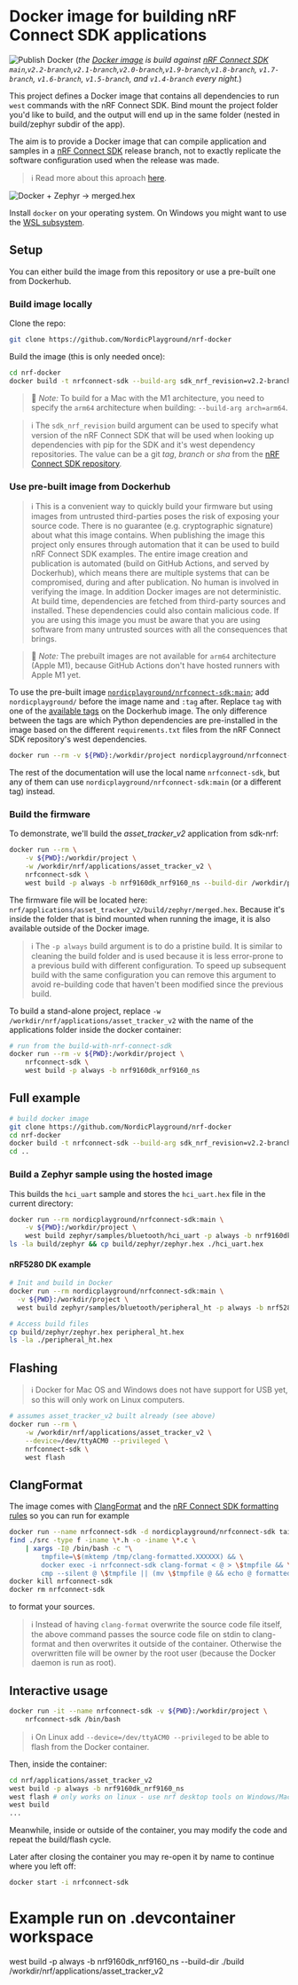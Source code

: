 # Docker image for building nRF Connect SDK applications

![Publish Docker](https://github.com/NordicPlayground/nrf-docker/workflows/Publish%20Docker/badge.svg?branch=saga)
(_the [Docker image](https://hub.docker.com/r/nordicplayground/nrfconnect-sdk) is build against [nRF Connect SDK](https://github.com/nrfconnect/sdk-nrf) `main`,`v2.2-branch`,`v2.1-branch`,`v2.0-branch`,`v1.9-branch`,`v1.8-branch`, `v1.7-branch`, `v1.6-branch`, `v1.5-branch`, and `v1.4-branch` every night._)

This project defines a Docker image that contains all dependencies to run `west` commands with the nRF Connect SDK. Bind mount the project folder you'd like to build, and the output will end up in the same folder (nested in build/zephyr subdir of the app).

The aim is to provide a Docker image that can compile application and samples in a [nRF Connect SDK](https://github.com/nrfconnect/sdk-nrf) release branch, not to exactly replicate the software configuration used when the release was made.

> ℹ️ Read more about this aproach [here](https://devzone.nordicsemi.com/nordic/nrf-connect-sdk-guides/b/getting-started/posts/build-ncs-application-firmware-images-using-docker).

![Docker + Zephyr -> merged.hex](./diagram.png)

Install `docker` on your operating system. On Windows you might want to use the [WSL subsystem](https://docs.docker.com/docker-for-windows/wsl-tech-preview/).

## Setup

You can either build the image from this repository or use a pre-built one from Dockerhub.

### Build image locally

Clone the repo:

```bash
git clone https://github.com/NordicPlayground/nrf-docker
```

Build the image (this is only needed once):

```bash
cd nrf-docker
docker build -t nrfconnect-sdk --build-arg sdk_nrf_revision=v2.2-branch .
```

> 🍏 _Note:_ To build for a Mac with the M1 architecture, you need to specify the `arm64` architecture when building: `--build-arg arch=arm64`.

> ℹ️ The `sdk_nrf_revision` build argument can be used to specify what version of the nRF Connect SDK that will be used when looking up dependencies with pip for the SDK and it's west dependency repositories. The value can be a git _tag_, _branch_ or _sha_ from the [nRF Connect SDK repository](https://github.com/nrfconnect/sdk-nrf).

### Use pre-built image from Dockerhub

> ℹ️ This is a convenient way to quickly build your firmware but using images from untrusted third-parties poses the risk of exposing your source code.
> There is no guarantee (e.g. cryptographic signature) about what this image contains.
> When publishing the image this project only ensures through automation that it can be used to build nRF Connect SDK examples.
> The entire image creation and publication is automated (build on GitHub Actions, and served by Dockerhub), which means there are multiple systems that can be compromised, during and after publication.
> No human is involved in verifying the image.
> In addition Docker images are not deterministic.
> At build time, dependencies are fetched from third-party sources and installed. These dependencies could also contain malicious code.
> If you are using this image you must be aware that you are using software from many untrusted sources with all the consequences that brings.

> 🍏 _Note:_ The prebuilt images are not available for `arm64` architecture (Apple M1), because GitHub Actions don't have hosted runners with Apple M1 yet.

To use the pre-built image [`nordicplayground/nrfconnect-sdk:main`](https://hub.docker.com/r/nordicplayground/nrfconnect-sdk); add `nordicplayground/` before the image name and `:tag` after. Replace `tag` with one of the [available tags](https://hub.docker.com/r/nordicplayground/nrfconnect-sdk/tags) on the Dockerhub image. The only difference between the tags are which Python dependencies are pre-installed in the image based on the different `requirements.txt` files from the nRF Connect SDK repository's west dependencies.

```bash
docker run --rm -v ${PWD}:/workdir/project nordicplayground/nrfconnect-sdk:main ...
```

The rest of the documentation will use the local name `nrfconnect-sdk`, but any of them can use `nordicplayground/nrfconnect-sdk:main` (or a different tag) instead.

### Build the firmware

To demonstrate, we'll build the _asset_tracker_v2_ application from sdk-nrf:

```bash
docker run --rm \
    -v ${PWD}:/workdir/project \
    -w /workdir/nrf/applications/asset_tracker_v2 \
    nrfconnect-sdk \
    west build -p always -b nrf9160dk_nrf9160_ns --build-dir /workdir/project/build
```

The firmware file will be located here: `nrf/applications/asset_tracker_v2/build/zephyr/merged.hex`. Because it's inside the folder that is bind mounted when running the image, it is also available outside of the Docker image.

> ℹ️ The `-p always` build argument is to do a pristine build. It is similar to cleaning the build folder and is used because it is less error-prone to a previous build with different configuration. To speed up subsequent build with the same configuration you can remove this argument to avoid re-building code that haven't been modified since the previous build.

To build a stand-alone project, replace `-w /workdir/nrf/applications/asset_tracker_v2` with the name of the applications folder inside the docker container:

```bash
# run from the build-with-nrf-connect-sdk
docker run --rm -v ${PWD}:/workdir/project \
    nrfconnect-sdk \
    west build -p always -b nrf9160dk_nrf9160_ns
```

## Full example

```bash
# build docker image
git clone https://github.com/NordicPlayground/nrf-docker
cd nrf-docker
docker build -t nrfconnect-sdk --build-arg sdk_nrf_revision=v2.2-branch .
cd ..
```

### Build a Zephyr sample using the hosted image

This builds the `hci_uart` sample and stores the `hci_uart.hex` file in the current directory:

```bash
docker run --rm nordicplayground/nrfconnect-sdk:main \
    -v ${PWD}:/workdir/project \
    west build zephyr/samples/bluetooth/hci_uart -p always -b nrf9160dk_nrf52840 --build-dir /workdir/project/build
ls -la build/zephyr && cp build/zephyr/zephyr.hex ./hci_uart.hex
```

#### nRF5280 DK example

```bash
# Init and build in Docker
docker run --rm nordicplayground/nrfconnect-sdk:main \
  -v ${PWD}:/workdir/project \
  west build zephyr/samples/bluetooth/peripheral_ht -p always -b nrf52840dk_nrf52840 --build-dir /workdir/project/build

# Access build files
cp build/zephyr/zephyr.hex peripheral_ht.hex
ls -la ./peripheral_ht.hex
```

## Flashing

> ℹ️ Docker for Mac OS and Windows does not have support for USB yet, so this will only work on Linux computers.

```bash
# assumes asset_tracker_v2 built already (see above)
docker run --rm \
    -w /workdir/nrf/applications/asset_tracker_v2 \
    --device=/dev/ttyACM0 --privileged \
    nrfconnect-sdk \
    west flash
```

## ClangFormat

The image comes with [ClangFormat](https://clang.llvm.org/docs/ClangFormat.html) and the [nRF Connect SDK formatting rules](https://github.com/nrfconnect/sdk-nrf/blob/main/.clang-format) so you can run for example

```bash
docker run --name nrfconnect-sdk -d nordicplayground/nrfconnect-sdk tail -f /dev/null
find ./src -type f -iname \*.h -o -iname \*.c \
    | xargs -I@ /bin/bash -c "\
        tmpfile=\$(mktemp /tmp/clang-formatted.XXXXXX) && \
        docker exec -i nrfconnect-sdk clang-format < @ > \$tmpfile && \
        cmp --silent @ \$tmpfile || (mv \$tmpfile @ && echo @ formatted.)"
docker kill nrfconnect-sdk
docker rm nrfconnect-sdk
```

to format your sources.

> ℹ️ Instead of having `clang-format` overwrite the source code file itself, the above command passes the source code file on stdin to clang-format and then overwrites it outside of the container. Otherwise the overwritten file will be owner by the root user (because the Docker daemon is run as root).

## Interactive usage

```bash
docker run -it --name nrfconnect-sdk -v ${PWD}:/workdir/project \
    nrfconnect-sdk /bin/bash
```

> ℹ️ On Linux add `--device=/dev/ttyACM0 --privileged` to be able to flash from the Docker container.

Then, inside the container:

```bash
cd nrf/applications/asset_tracker_v2
west build -p always -b nrf9160dk_nrf9160_ns
west flash # only works on linux - use nrf desktop tools on Windows/Mac OS
west build
...
```

Meanwhile, inside or outside of the container, you may modify the code and repeat the build/flash cycle.

Later after closing the container you may re-open it by name to continue where you left off:

```bash
docker start -i nrfconnect-sdk
```

# Example run on .devcontainer workspace
west build -p always -b nrf9160dk_nrf9160_ns --build-dir ./build  /workdir/nrf/applications/asset_tracker_v2